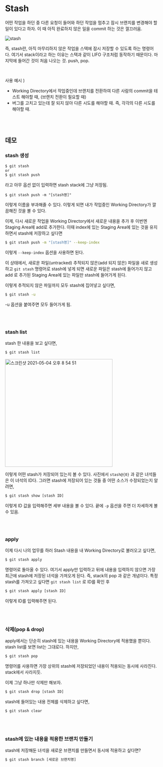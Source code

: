 # Stash

어떤 작업을 하던 중 다른 요청이 들어와 하던 작업을 멈추고 잠시 브랜치를 변경해야 할 일이 있다고 하자. 이 때 아직 완료하지 않은 일을 commit 하는 것은 껄끄러움.

![stash](https://user-images.githubusercontent.com/59427983/116997032-3893de80-ad17-11eb-9102-f78afddf9395.png)

즉, stash란, 아직 마무리하지 않은 작업을 스택에 잠시 저장할 수 있도록 하는 명령어다. 여기서 stack이라고 하는 이유는 스택과 같이 LIFO 구조처럼 동작하기 때문이다. 마지막에 들어간 것이 처음 나오는 것. push, pop.

<br/>

사용 예시 )

- Working Directory에서 작업중인데 브랜치를 전환하여 다른 사람의 commit을 테스트 해야할 때, (브랜치 전환이 필요할 때)
- 버그를 고치고 있는데 잘 되지 않아 다른 시도를 해야할 때. 즉, 각각의 다른 시도를 해야할 때.

<br/>

<br/>

## 데모

### stash  생성

```sh
$ git stash
or
$ git stash push
```

라고 아무 옵션 없이 입력하면 stash stack에 그냥 저장됨.

```shell
$ git stash push -m "[stash명]"
```

이렇게 이름을 부과해줄 수 있다. 이렇게 되면 내가 작업중인 Working Directory가 깔끔해진 것을 볼 수 있다.

이제, 다시 새로운 작업을 Working Directory에서 새로운 내용을 추가 후 이번엔 Staging Area에 add로 추가한다. 이때 index에 있는 Staging Area에 있는 것을 유지하면서 stash에 저장하고 싶다면

```sh
$ git stash push -m "[stash명]" --keep-index
```

이렇게 `--keep-index` 옵션을 사용하면 된다.

이 상태에서, 새로운 파일(untracked) 추적되지 않은(add 되지 않은) 파일을 새로 생성하고 `git stash` 명령어로 stash에 넣게 되면 새로운 파일은 stash에 들어가지 않고 add 로 추가된 Staging Area에 있는 파일만 stash에 들어가게 된다.

이렇게 추적되지 않은 파일까지 모두 stash에 집어넣고 싶다면,

```sh
$ git stash -u
```

-u 옵션을 붙여주면 모두 들어가게 됨.

<br/>

<br/>

### stash list

stash 한 내용을 보고 싶다면,

```sh
$ git stash list
```

<img width="354" alt="스크린샷 2021-05-04 오후 8 54 51" src="https://user-images.githubusercontent.com/59427983/116999730-fec4d700-ad1a-11eb-9ef7-120dc0f049c5.png">

이렇게 어떤 stash가 저장되어 있는지 볼 수 있다. 사진에서 `stash@{0}` 과 같은 녀석들은 이 녀석의 ID다. 그러면 stash에 저장되어 있는 것들 중 어떤 소스가 수정되었는지 알려면,

```sh
$ git stash show [stash ID]
```

이렇게 ID 값을 입력해주면 세부 내용을 볼 수 있다. 끝에 `-p` 옵션을 주면 더 자세하게 볼 수 있음.

<br/>

<br/>

### apply

이제 다시 나의 업무를 하러 Stash 내용을 내 Working Directory로 불러오고 싶다면,

```sh
$ git stash apply
```

명령어로 돌아올 수 있다. 여기서 apply만 입력하고 뒤에 내용을 입력하지 않으면 가장 최근에 stash에 저장된 녀석을 가져오게 된다. 즉, stack의 pop 과 같은 개념이다. 특정 stash를 가져오고 싶다면 `git stash list` 로 ID를 확인 후 

```sh
$ git stash apply [stash ID]
```

이렇게 ID를 입력해주면 된다.

<br/>

<br/>

### 삭제(pop & drop)

apply에서는 단순히 stash에 있는 내용을 Working Directory에 적용했을 뿐이다. stash list를 보면 list는 그대로다. 하지만,

```sh
$ git stash pop
```

명령어를 사용하면 가장 상위의 stash에 저장되었던 내용이 적용되는 동시에 사라진다. stack에서 사라지듯.

이제 그냥 하나만  삭제만 해보자.

```sh
$ git stash drop [stash ID]
```

stash에 들어있는 내용 전체를 삭제하고 싶다면,

```sh
$ git stash clear
```

<br/>

<br/>

### stash에 있는 내용을 적용한 브랜치 만들기

stash에 저장해둔 녀석을 새로운 브랜치를 만들면서 동시에 적용하고 싶다면?

```sh
$ git stash branch [새로운 브랜치명]
```

